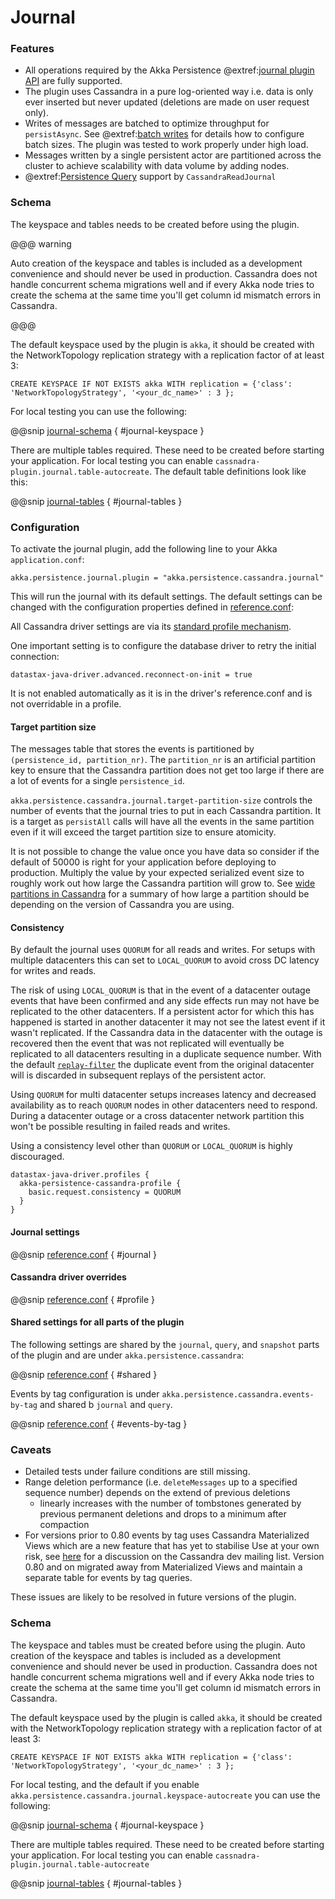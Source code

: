 # Journal

### Features

- All operations required by the Akka Persistence @extref:[journal plugin API](akka:scala/persistence.html#journal-plugin-api) are fully supported.
- The plugin uses Cassandra in a pure log-oriented way i.e. data is only ever inserted but never updated (deletions are made on user request only).
- Writes of messages are batched to optimize throughput for `persistAsync`. See @extref:[batch writes](akka:scala/persistence.html#batch-writes) for details how to configure batch sizes. The plugin was tested to work properly under high load.
- Messages written by a single persistent actor are partitioned across the cluster to achieve scalability with data volume by adding nodes.
- @extref:[Persistence Query](akka:scala/persistence-query.html) support by `CassandraReadJournal`

### Schema 

The keyspace and tables needs to be created before using the plugin. 
  
@@@ warning

Auto creation of the keyspace and tables
is included as a development convenience and should never be used in production. Cassandra does not handle
concurrent schema migrations well and if every Akka node tries to create the schema at the same time you'll
get column id mismatch errors in Cassandra.

@@@

The default keyspace used by the plugin is `akka`, it should be created with the
NetworkTopology replication strategy with a replication factor of at least 3:

```
CREATE KEYSPACE IF NOT EXISTS akka WITH replication = {'class': 'NetworkTopologyStrategy', '<your_dc_name>' : 3 }; 
```

For local testing you can use the following:

@@snip [journal-schema](/target/journal-keyspace.txt) { #journal-keyspace } 

There are multiple tables required. These need to be created before starting your application.
For local testing you can enable `cassnadra-plugin.journal.table-autocreate`. The default table definitions look like this:

@@snip [journal-tables](/target/journal-tables.txt) { #journal-tables } 

### Configuration

To activate the journal plugin, add the following line to your Akka `application.conf`:

    akka.persistence.journal.plugin = "akka.persistence.cassandra.journal"

This will run the journal with its default settings. The default settings can be changed with the configuration properties defined in [reference.conf](https://github.com/akka/akka-persistence-cassandra/blob/master/core/src/main/resources/reference.conf):

All Cassandra driver settings are via its [standard profile mechanism](https://docs.datastax.com/en/developer/java-driver/4.4/manual/core/configuration/).

One important setting is to configure the database driver to retry the initial connection:

`datastax-java-driver.advanced.reconnect-on-init = true`

It is not enabled automatically as it is in the driver's reference.conf and is not overridable in a profile.

#### Target partition size

The messages table that stores the events is partitioned by `(persistence_id, partition_nr)`. The `partition_nr` is an
artificial partition key to ensure that the Cassandra partition does not get too large if there are a lot of events for
a single `persistence_id`.

`akka.persistence.cassandra.journal.target-partition-size` controls the number of events that the journal tries to put
in each Cassandra partition. It is a target as `persistAll` calls will have all the events in the same partition
even if it will exceed the target partition size to ensure atomicity.

It is not possible to change the value once you have data so consider if the default of 50000 is right for your
application before deploying to production. Multiply the value by your expected serialized event size to roughly work
out how large the Cassandra partition will grow to. See [wide partitions in
Cassandra](https://thelastpickle.com/blog/2019/01/11/wide-partitions-cassandra-3-11.html) for a summary of how large a
partition should be depending on the version of Cassandra you are using. 

#### Consistency

By default the journal uses `QUORUM` for all reads and writes.
For setups with multiple datacenters this can set to `LOCAL_QUORUM` to
avoid cross DC latency for writes and reads.

The risk of using `LOCAL_QUORUM` is that in the event of a datacenter outage events that have been confirmed
and any side effects run may not have be replicated to the other datacenters.
If a persistent actor for which this has happened is started in another datacenter it may not see the latest event
if it wasn't replicated.
If the Cassandra data in the datacenter with the outage is recovered then the event that was not replicated will 
eventually be replicated to all datacenters resulting in a duplicate sequence number.
With the default [`replay-filter`](https://doc.akka.io/docs/akka/current/typed/persistence.html#replay-filter) the
duplicate event from the original datacenter will is discarded in subsequent replays of the persistent actor.

Using `QUORUM` for multi datacenter setups increases latency and decreased availability as to reach `QUORUM` nodes in
other datacenters need to respond. During a datacenter outage or a cross datacenter network partition this won't be
possible resulting in failed reads and writes.

Using a consistency level other than `QUORUM` or `LOCAL_QUORUM` is highly discouraged.

```
datastax-java-driver.profiles {
  akka-persistence-cassandra-profile {
    basic.request.consistency = QUORUM
  }
}
```

#### Journal settings

@@snip [reference.conf](/core/src/main/resources/reference.conf) { #journal }

#### Cassandra driver overrides

@@snip [reference.conf](/core/src/main/resources/reference.conf) { #profile }

#### Shared settings for all parts of the plugin

The following settings are shared by the `journal`, `query`, and `snapshot` parts of the plugin and are under
`akka.persistence.cassandra`: 

@@snip [reference.conf](/core/src/main/resources/reference.conf) { #shared }

Events by tag configuration is under `akka.persistence.cassandra.events-by-tag` and shared
b `journal` and `query`.

@@snip [reference.conf](/core/src/main/resources/reference.conf) { #events-by-tag }


### Caveats

- Detailed tests under failure conditions are still missing.
- Range deletion performance (i.e. `deleteMessages` up to a specified sequence number) depends on the extend of previous deletions
    - linearly increases with the number of tombstones generated by previous permanent deletions and drops to a minimum after compaction
- For versions prior to 0.80 events by tag uses Cassandra Materialized Views which are a new feature that has yet to stabilise
  Use at your own risk, see [here](https://lists.apache.org/thread.html/d81a61da48e1b872d7599df4edfa8e244d34cbd591a18539f724796f@%3Cdev.cassandra.apache.org%3E) for a discussion on the Cassandra dev mailing list.
  Version 0.80 and on migrated away from Materialized Views and maintain a separate table for events by tag queries.


These issues are likely to be resolved in future versions of the plugin.

### Schema 

The keyspace and tables must be created before using the plugin. Auto creation of the keyspace and tables
is included as a development convenience and should never be used in production. Cassandra does not handle
concurrent schema migrations well and if every Akka node tries to create the schema at the same time you'll
get column id mismatch errors in Cassandra.

The default keyspace used by the plugin is called `akka`, it should be created with the
NetworkTopology replication strategy with a replication factor of at least 3:

```
CREATE KEYSPACE IF NOT EXISTS akka WITH replication = {'class': 'NetworkTopologyStrategy', '<your_dc_name>' : 3 }; 
```

For local testing, and the default if you enable `akka.persistence.cassandra.journal.keyspace-autocreate` you can use the following:

@@snip [journal-schema](/target/journal-keyspace.txt) { #journal-keyspace } 

There are multiple tables required. These need to be created before starting your application.
For local testing you can enable `cassnadra-plugin.journal.table-autocreate`

@@snip [journal-tables](/target/journal-tables.txt) { #journal-tables } 
